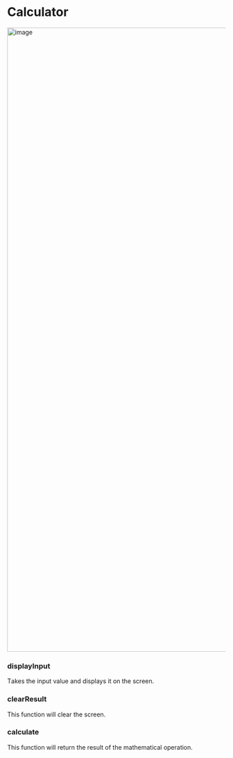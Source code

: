 # Calculator

<img width="1440" alt="image" src="https://user-images.githubusercontent.com/16683108/217186217-6a8b8c4e-b96e-4775-939e-a0c38271add7.png">

### displayInput
Тakes the input value and displays it on the screen.

### clearResult 
This function will clear the screen.

### calculate
This function  will return the result of the mathematical operation.

